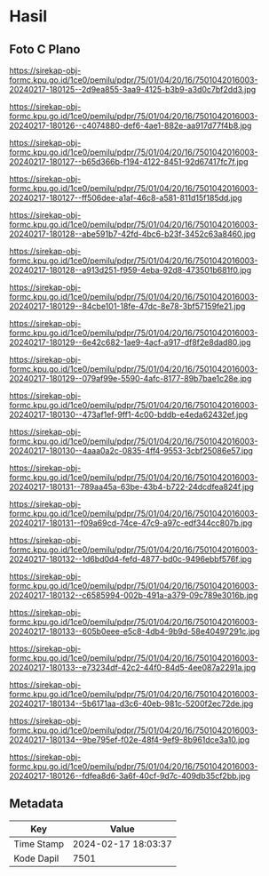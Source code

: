 # Hasil

## Foto C Plano

https://sirekap-obj-formc.kpu.go.id/1ce0/pemilu/pdpr/75/01/04/20/16/7501042016003-20240217-180125--2d9ea855-3aa9-4125-b3b9-a3d0c7bf2dd3.jpg

https://sirekap-obj-formc.kpu.go.id/1ce0/pemilu/pdpr/75/01/04/20/16/7501042016003-20240217-180126--c4074880-def6-4ae1-882e-aa917d77f4b8.jpg

https://sirekap-obj-formc.kpu.go.id/1ce0/pemilu/pdpr/75/01/04/20/16/7501042016003-20240217-180127--b65d366b-f194-4122-8451-92d67417fc7f.jpg

https://sirekap-obj-formc.kpu.go.id/1ce0/pemilu/pdpr/75/01/04/20/16/7501042016003-20240217-180127--ff506dee-a1af-46c8-a581-811d15f185dd.jpg

https://sirekap-obj-formc.kpu.go.id/1ce0/pemilu/pdpr/75/01/04/20/16/7501042016003-20240217-180128--abe591b7-42fd-4bc6-b23f-3452c63a8460.jpg

https://sirekap-obj-formc.kpu.go.id/1ce0/pemilu/pdpr/75/01/04/20/16/7501042016003-20240217-180128--a913d251-f959-4eba-92d8-473501b681f0.jpg

https://sirekap-obj-formc.kpu.go.id/1ce0/pemilu/pdpr/75/01/04/20/16/7501042016003-20240217-180129--84cbe101-18fe-47dc-8e78-3bf57159fe21.jpg

https://sirekap-obj-formc.kpu.go.id/1ce0/pemilu/pdpr/75/01/04/20/16/7501042016003-20240217-180129--6e42c682-1ae9-4acf-a917-df8f2e8dad80.jpg

https://sirekap-obj-formc.kpu.go.id/1ce0/pemilu/pdpr/75/01/04/20/16/7501042016003-20240217-180129--079af99e-5590-4afc-8177-89b7bae1c28e.jpg

https://sirekap-obj-formc.kpu.go.id/1ce0/pemilu/pdpr/75/01/04/20/16/7501042016003-20240217-180130--473af1ef-9ff1-4c00-bddb-e4eda62432ef.jpg

https://sirekap-obj-formc.kpu.go.id/1ce0/pemilu/pdpr/75/01/04/20/16/7501042016003-20240217-180130--4aaa0a2c-0835-4ff4-9553-3cbf25086e57.jpg

https://sirekap-obj-formc.kpu.go.id/1ce0/pemilu/pdpr/75/01/04/20/16/7501042016003-20240217-180131--789aa45a-63be-43b4-b722-24dcdfea824f.jpg

https://sirekap-obj-formc.kpu.go.id/1ce0/pemilu/pdpr/75/01/04/20/16/7501042016003-20240217-180131--f09a69cd-74ce-47c9-a97c-edf344cc807b.jpg

https://sirekap-obj-formc.kpu.go.id/1ce0/pemilu/pdpr/75/01/04/20/16/7501042016003-20240217-180132--1d6bd0d4-fefd-4877-bd0c-9496ebbf576f.jpg

https://sirekap-obj-formc.kpu.go.id/1ce0/pemilu/pdpr/75/01/04/20/16/7501042016003-20240217-180132--c6585994-002b-491a-a379-09c789e3016b.jpg

https://sirekap-obj-formc.kpu.go.id/1ce0/pemilu/pdpr/75/01/04/20/16/7501042016003-20240217-180133--605b0eee-e5c8-4db4-9b9d-58e40497291c.jpg

https://sirekap-obj-formc.kpu.go.id/1ce0/pemilu/pdpr/75/01/04/20/16/7501042016003-20240217-180133--e73234df-42c2-44f0-84d5-4ee087a2291a.jpg

https://sirekap-obj-formc.kpu.go.id/1ce0/pemilu/pdpr/75/01/04/20/16/7501042016003-20240217-180134--5b6171aa-d3c6-40eb-981c-5200f2ec72de.jpg

https://sirekap-obj-formc.kpu.go.id/1ce0/pemilu/pdpr/75/01/04/20/16/7501042016003-20240217-180134--9be795ef-f02e-48f4-9ef9-8b961dce3a10.jpg

https://sirekap-obj-formc.kpu.go.id/1ce0/pemilu/pdpr/75/01/04/20/16/7501042016003-20240217-180126--fdfea8d6-3a6f-40cf-9d7c-409db35cf2bb.jpg


## Metadata

| Key        | Value               |
| ---------- | ------------------- |
| Time Stamp | 2024-02-17 18:03:37 |
| Kode Dapil | 7501                |



